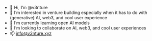 - 👋 Hi, I’m @v3nture
- 👀 I’m interested in venture building especially when it has to do with (generative) AI, web3, and cool user experience
- 🌱 I’m currently learning open AI models
- 💞️ I’m looking to collaborate on AI, web3, and cool user experiences
- 📫 info@v3nture.xyz

<!---
v3nture/v3nture is a ✨ special ✨ repository because its `README.md` (this file) appears on your GitHub profile.
You can click the Preview link to take a look at your changes.
--->
